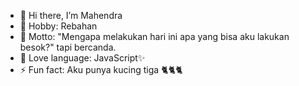 - 👋 Hi there, I’m Mahendra
- 👀 Hobby: Rebahan
- 🌱 Motto: "Mengapa melakukan hari ini apa yang bisa aku lakukan besok?" tapi bercanda.
- 💞️ Love language: JavaScript✨
- ⚡ Fun fact: Aku punya kucing tiga 🐈🐈🐈

<!---
bebek-goreng/bebek-goreng is a ✨ special ✨ repository because its `README.md` (this file) appears on your GitHub profile.
You can click the Preview link to take a look at your changes.
--->
